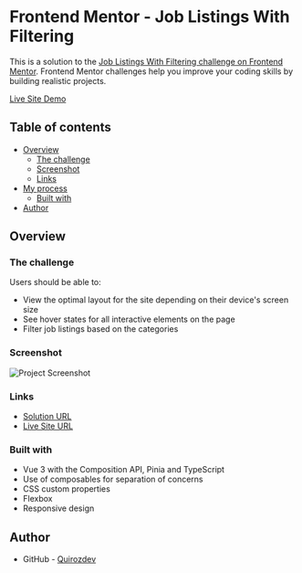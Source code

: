 # Frontend Mentor - Job Listings With Filtering

This is a solution to the <a href="https://www.frontendmentor.io/challenges/job-listings-with-filtering-ivstIPCt/hub" target="_blank">Job Listings With Filtering challenge on Frontend Mentor</a>. Frontend Mentor challenges help you improve your coding skills by building realistic projects.

<a href="https://quirozdev.github.io/Jobs-Listings-With-Filtering/" target="_blank">Live Site Demo</a>

## Table of contents

- [Overview](#overview)
  - [The challenge](#the-challenge)
  - [Screenshot](#screenshot)
  - [Links](#links)
- [My process](#my-process)
  - [Built with](#built-with)
- [Author](#author)

## Overview

### The challenge

Users should be able to:

- View the optimal layout for the site depending on their device's screen size
- See hover states for all interactive elements on the page
- Filter job listings based on the categories

### Screenshot

<img src="./screenshot.png" alt="Project Screenshot" />

### Links

- <a href="https://github.com/Quirozdev/Jobs-Listings-With-Filtering" target="_blank">Solution URL</a>
- <a href="https://quirozdev.github.io/Jobs-Listings-With-Filtering/" target="_blank">Live Site URL</a>

### Built with

- Vue 3 with the Composition API, Pinia and TypeScript
- Use of composables for separation of concerns
- CSS custom properties
- Flexbox
- Responsive design

## Author

- GitHub - <a href="https://github.com/Quirozdev" target="_blank">Quirozdev</a>
